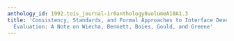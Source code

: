 ```yaml
---
anthology_id: 1992.tois_journal-ir0anthology0volumeA10A1.3
title: 'Consistency, Standards, and Formal Approaches to Interface Development and
  Evaluation: A Note on Wiecha, Bennett, Boies, Gould, and Greene'
---
```

